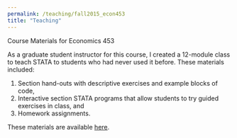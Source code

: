 ```yaml
---
permalink: /teaching/fall2015_econ453
title: "Teaching"
---
```

Course Materials for Economics 453

As a graduate student instructor for this course, I created a 12-module class to teach STATA to students who had never used it before. These materials included:
1) Section hand-outs with descriptive exercises and example blocks of code,
2) Interactive section STATA programs that allow students to try guided exercises in class, and
3) Homework assignments.

These materials are available [here](/assets/teaching/Cole_Teaching_Summary.pdf).
